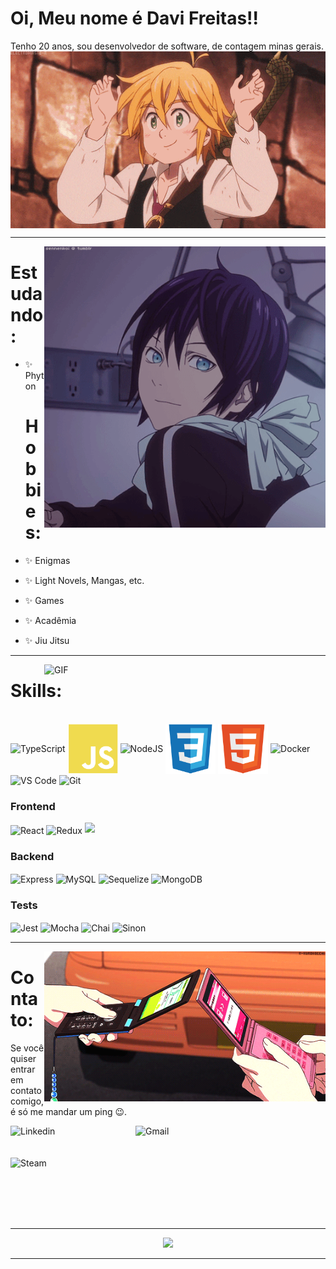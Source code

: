<h1>Oi, Meu nome é Davi Freitas!!</h1>
</h3> Tenho 20 anos, sou desenvolvedor de software, de contagem minas gerais.</h3>

<div align="center">
<img hight="300" width="600" alt="GIF" align="center" src="assets/gifs/208593.gif">
</div>
  
<hr/>

<div align="right">
<img hight="450" width="450" alt="GIF" align="right" src="assets/gifs/13626.gif">
</div>

<div align="left">
  <h1>Estudando:</h1>

- ✨ Phyton

  <h1>Hobbies:</h1>

- ✨ Enigmas
- ✨ Light Novels, Mangas, etc.
- ✨ Games
- ✨ Acadêmia
- ✨ Jiu Jitsu

</div>

<hr/>

</div align="right">
<img hight="450" width="450" alt="GIF" align="right" src="https://camo.githubusercontent.com/7e2ceb92a082a0dfdfc070cf45f9921d0a5f24c9afef1ba14e9dd60464bc818e/68747470733a2f2f63646e2e686173686e6f64652e636f6d2f7265732f686173686e6f64652f696d6167652f75706c6f61642f76313539353333313034353738382f3744546335414b61772e6769663f6175746f3d666f726d61742c636f6d7072657373266769662d713d363026666f726d61743d7765626d">
</div>

<div align="left">
  <h1>Skills:</h1>

   <div style="display: inline_block">
     <br>
      <!-- <img align="center" alt="Python" height="80" src="https://cdn.jsdelivr.net/gh/devicons/devicon/icons/python/python-original.svg"> -->
       <img align="center" alt="TypeScript" height="80" src="https://cdn.jsdelivr.net/gh/devicons/devicon/icons/typescript/typescript-original.svg">
       <img align="center" alt="JS" height="80" src="https://raw.githubusercontent.com/devicons/devicon/master/icons/javascript/javascript-plain.svg">
       <img align="center" alt="NodeJS" height="80" src="https://cdn.jsdelivr.net/gh/devicons/devicon/icons/nodejs/nodejs-original.svg">
       <img align="center" alt="CSS" height="80" src="https://raw.githubusercontent.com/devicons/devicon/master/icons/css3/css3-original.svg">
       <img align="center" alt="HTML" height="80" src="https://raw.githubusercontent.com/devicons/devicon/master/icons/html5/html5-original.svg">
       <img align="center" alt="Docker" height="80" src="https://cdn.jsdelivr.net/gh/devicons/devicon/icons/docker/docker-original-wordmark.svg">
       <img align="center" alt="VS Code" height="80" src="https://cdn.jsdelivr.net/gh/devicons/devicon/icons/vscode/vscode-original.svg">
       <img align="center" alt="Git" height="80" src="https://cdn.jsdelivr.net/gh/devicons/devicon/icons/git/git-plain-wordmark.svg">
     <h3>Frontend</h3>
     <img align="center" alt="React" height="80" src="https://cdn.jsdelivr.net/gh/devicons/devicon/icons/react/react-original-wordmark.svg">
     <img align="center" alt="Redux" height="80" src="https://cdn.jsdelivr.net/gh/devicons/devicon/icons/redux/redux-original.svg">
     <img align="center alt="Boostrap" height="80" src="https://cdn.jsdelivr.net/gh/devicons/devicon/icons/bootstrap/bootstrap-original-wordmark.svg">
     <h3>Backend</h3>
       <img align="center" alt="Express" height="80" src="https://cdn.jsdelivr.net/gh/devicons/devicon/icons/express/express-original-wordmark.svg">
       <img align="center" alt="MySQL" height="80" src="https://cdn.jsdelivr.net/gh/devicons/devicon/icons/mysql/mysql-original-wordmark.svg">
       <img align="center" alt="Sequelize" height="80" src="https://cdn.jsdelivr.net/gh/devicons/devicon/icons/sequelize/sequelize-original-wordmark.svg"/>
       <img align="center" alt="MongoDB" height="80" src="https://cdn.jsdelivr.net/gh/devicons/devicon/icons/mongodb/mongodb-original-wordmark.svg"/>
     <h3>Tests</h3>
     <img align="center" alt="Jest" height="80" src="https://cdn.jsdelivr.net/gh/devicons/devicon/icons/jest/jest-plain.svg" />
     <img align="center" alt="Mocha" height="80" src="https://cdn.jsdelivr.net/gh/devicons/devicon/icons/mocha/mocha-plain.svg">
     <img align="center" alt="Chai" height="80" src="https://avatars.githubusercontent.com/u/1515293?s=280&v=4">
     <img align="center" alt="Sinon" height="80"  src="https://camo.githubusercontent.com/c1d8136cb62cfd03e64b9193b7384fd75804a7b1bd9b8b705b51cc9d99de8fe3/68747470733a2f2f73696e6f6e6a732e6f72672f6173736574732f696d616765732f6c6f676f2e706e67">
   </div>          
</div> 

<hr/>

<div align="right">
 <img hight="320" width="450" align="right" alt="GIF" src="assets/gifs/email.gif">
</div>
                                                                                 
<div align="left">
<h1>Contato:</h1>

<p>Se você quiser entrar em contato comigo, é só me mandar um ping 😉.</p>
   <div style="justify-content: space-evenly">
    <a href="https://www.linkedin.com/in/davifreitass/">
      <img align="left" alt="Linkedin" width="200" hight="300" src="https://github.com/datavinny/datavinny/blob/master/assets/icons/linkedin.png" />
    </a>
    <a href="mailto:df828316@gmail.com">
     <img align="left" alt="Gmail" width="200" hight="300" src="https://github.com/datavinny/datavinny/blob/master/assets/icons/gmail.png" />
    </a> 
    </br></br></br>
    <a href="https://steamcommunity.com/id/davirazzar/">
      <img align="left" alt="Steam" width="200" hight="300" src="https://github.com/datavinny/datavinny/blob/master/assets/icons/steam.png" />
    </a>
   </div>
</div>
                                                                                                                                        
</br></br></br></br></br>

<hr/>
<div align="center">
<p align="center" >  
  <a href="https://github.com/datavinny/github-readme-stats"> 
    <img  src="https://github-readme-stats.vercel.app/api?username=datavinny&&show_icons=true&theme=radical"/>
  </a>
 </p>
</div>
<hr/>
